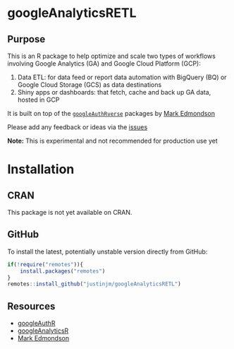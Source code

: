 # googleAnalyticsRETL

## Purpose
This is an R package to help optimize and scale two types of workflows involving Google Analytics (GA) and Google Cloud Platform (GCP): 

1. Data ETL: for data feed or report data automation with BigQuery (BQ) or Google Cloud Storage (GCS) as data destinations 
2. Shiny apps or dashboards: that fetch, cache and back up GA data, hosted in GCP 

It is built on top of the [`googleAuthRverse`](https://docs.google.com/forms/d/e/1FAIpQLSerjirmMpB3b7LmBs_Vx_XPIE9IrhpCpPg1jUcpfBcivA3uBw/viewform) packages by [Mark Edmondson](https://github.com/MarkEdmondson1234)

Please add any feedback or ideas via the [issues](https://github.com/justinjm/googleAnalyticsRETL/issues)

**Note:** This is experimental and not recommended for production use yet

# Installation

## CRAN
This package is not yet available on CRAN.

## GitHub
To install the latest, potentially unstable version directly from GitHub:

```r
if(!require("remotes")){
    install.packages("remotes")
}
remotes::install_github("justinjm/googleAnalyticsRETL")
```

## Resources

* [googleAuthR](https://github.com/MarkEdmondson1234/googleAuthR)
* [googleAnalyticsR](https://github.com/MarkEdmondson1234/googleAnalyticsR)
* [Mark Edmondson](https://github.com/MarkEdmondson1234)

